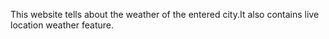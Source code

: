 This website tells about the weather of the entered city.It also contains live location weather feature.
